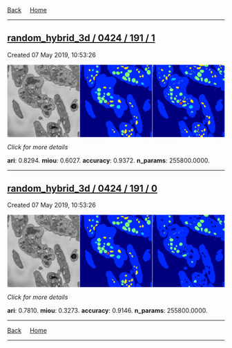 
[Back](..)&nbsp;&nbsp;&nbsp;&nbsp;&nbsp;[Home](https://leapmanlab.github.io/snapshots)

---

<div class="summary"><a href="1"><h2>random_hybrid_3d / 0424 / 191 / 1</h2></a><p>Created 07 May 2019, 10:53:26
</p><a href="1"><img src="1/media/summary.png" align="center"></a><p>
<i>Click for more details</i>
</p></div>

**ari**: 0.8294. **miou**: 0.6027. **accuracy**: 0.9372. **n_params**: 255800.0000. 

---

<div class="summary"><a href="0"><h2>random_hybrid_3d / 0424 / 191 / 0</h2></a><p>Created 07 May 2019, 10:53:26
</p><a href="0"><img src="0/media/summary.png" align="center"></a><p>
<i>Click for more details</i>
</p></div>

**ari**: 0.7810. **miou**: 0.3273. **accuracy**: 0.9146. **n_params**: 255800.0000. 

---

[Back](..)&nbsp;&nbsp;&nbsp;&nbsp;&nbsp;[Home](https://leapmanlab.github.io/snapshots)

---